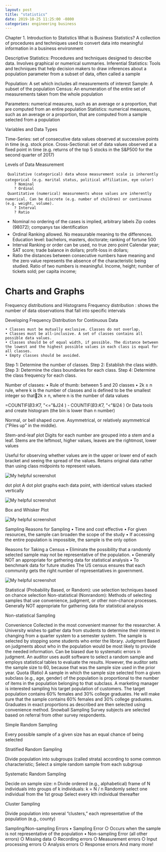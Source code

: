 ```yaml
---
layout: post
title: "statistics"
date: 2019-10-25 11:25:00 -0800
categories: engineering business
---
```


Chapter 1. Introduction to Statistics
What is Business Statistics?
A collection of procedures and techniques used to convert data into meaningful information in a business environment

Descriptive Statistics: Procedures and techniques designed to describe data. Involves graphical or numerical summaries.
Inferential Statistics: Tools and techniques that help decision makers to draw inferences about a population parameter from a subset of data, often called a sample

Population: A set which includes all measurements of interest 
Sample: A subset of the population
Census: An enumeration of the entire set of measurements taken from the whole population

Parameters: numerical measures, such as an average or a proportion, that are computed from an entire population
Statistics: numerical measures, such as an average or a proportion, that are computed from a sample selected from a population

Variables and Data Types


Time-Series: set of consecutive data values observed at successive points in time (e.g. stock price.
Cross-Sectional: set of data values observed at a fixed point in time (e.g. returns of the top 5 stocks in the S&P500 for the second quarter of 2017)


Levels of Data Measurement

	 Qualitative (categorical) data whose measurement scale is inherently categorical (e.g. marital status, political affiliation, eye color)
		? Nominal
		? Ordinal
	 Quantitative (numerical) measurements whose values are inherently numerical. Can be discrete (e.g. number of children) or continuous (e.g. weight, volume).
		? Interval
		? Ratio


 * Nominal	no ordering of the cases is implied, arbitrary labels	Zip codes (98072); companys tax identification
 * Ordinal	Ranking allowed. No measurable meaning to the differences.	Education level: bachelors, masters, doctorate; ranking of fortune 500
 * Interval	Ranking or order can be used, no true zero point	Calendar year; SAT score; trade balance in dollars; profit-loss in dollars; 
 * Ratio	 the distances between consecutive numbers have meaning and the zero value represents the absence of the characteristic being studied. Ratio of two numbers is meaningful.	Income, height; number of tickets sold; per capita income; 

# Charts and Graphs

Frequency distributions and Histograms
Frequency distribution : shows the number of data observations that fall into specific intervals

Developing Frequency Distribution for Continuous Data

	• Classes must be mutually exclusive. Classes do not overlap.
	• Classes must be all-inclusive. A set of classes contains all possible data values.
	• Classes should be of equal width, if possible. The distance between the lowest and the highest possible values in each class is equal for all classes. 
	• Empty classes should be avoided.

Step 1: Determine the number of classes.
Step 2: Establish the class width.
Step 3: Determine the class boundaries for each class.
Step 4: Determine the class frequency for each class. 

Number of classes:
	• Rule of thumb: between 5 and 20 classes
	• 2k ≥ n rule, where k is the number of classes and is defined to be the smallest integer so that2k ≥ n, where n is the number of data values


=COUNTIF($B$3:$K$7, "<="&J24 )  - COUNTIF($B$3:$K$7, "<"&I24 )
Or 
Data tools and create histogram (the bin is lower than n number)

Normal, or bell shaped curve. 
Asymmetrical, or relatively asymmetrical ("Piles up" in the middle).

Stem-and-leaf plot
Digits for each number are grouped into a stem and a leaf.
Stems are the leftmost, higher values, leaves are the rightmost, lower values 

Useful for observing whether values are in the upper or lower end of each bracket and seeing the spread of the values. Retains original data rather than using class midpoints to represent values.

![My helpful screenshot](/assets/images/rawdata.jpg.png)

dot plot
A dot plot graphs each data point, with identical values stacked vertically

![My helpful screenshot](/assets/images/dotplot.png)

 Box and Whisker Plot

![My helpful screenshot](/assets/images/boxandwhiskerplot.png)

Sampling
Reasons for Sampling
	• Time and cost effective
	• For given resources, the sample can broaden the scope of the study
	• If accessing the entire population is impossible, the sample is the only option
	
Reasons for Taking a Census
	• Eliminate the possibility that a randomly selected sample may not be representative of the population.
	• Generally NOT an appropriate for gathering data for statistical analysis
	• To benchmark data for future studies
The US census ensures that each community gets the right number of representatives in government.


![My helpful screenshot](/assets/images/samplingtechniques.png)

Statistical (Probability Based, or Random): use selection techniques based on chance selection
Non-statistical (Nonrandom): Methods of selecting samples that use convenience, judgment, or other non-chance processes. Generally NOT appropriate for gathering data for statistical analysis


Non-statistical Sampling

Convenience	Collected in the most convenient manner for the researcher. 	A University wishes to gather data from students to determine their interest in changing from a quarter system to a semester system.  The sample is selected by stopping some students who enter the library. 
Judgment	Based on judgments about who in the population would be most likely to provide the needed information. Can be biased due to systematic errors in judgment. 	An auditor uses audit software to select a random sample and employs statistical tables to evaluate the results. However, the auditor sets the sample size to 60, because that was the sample size used in the prior year. 
Quota (Ratio)	A sample in which the sample size selected from a given subclass (e.g., age, gender) of the population is proportional to the number of items in the population belonging to that subclass.	A marketing manager is interested sampling his target population of customers. The target population contains 60% females and 30% college graduates.  He will make sure that the sample contains 60% females and 30% college graduates. Graduates in exact proportions as described are then selected using convenience method.
Snowball Sampling	Survey subjects are selected based on referral from other survey respondents.	

Simple Random Sampling

Every possible sample of a given size has an equal chance of being selected

Stratified Random Sampling

Divide population into subgroups (called strata) according to some common characteristic; Select a simple random sample from each subgroup

Systematic Random Sampling

Decide on sample size: n
Divide ordered (e.g., alphabetical) frame of N individuals into groups of k individuals:  k = N / n
Randomly select one individual from the 1st group 
Select every kth individual thereafter

Cluster Sampling

Divide population into several “clusters,” each representative of the population (e.g., county)


Sampling/Non-sampling Errors
	• Sampling Error
		○ Occurs when the sample is not representative of the population
	• Non-sampling Error (all other errors)
		○ Missing data
		○ Recording errors
		○ Measurement errors
		○ Input processing errors
		○ Analysis errors
		○ Response errors
And many more!
